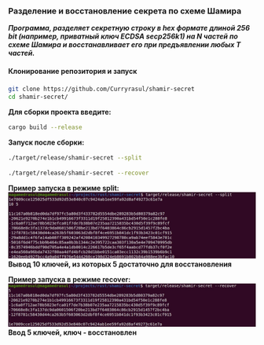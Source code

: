 ### Разделение и восстановление секрета по схеме Шамира ###
***Программа, разделяет секретную строку в hex формате длиной 256 bit (например, приватный ключ ECDSA secp256k1) на N частей по схеме Шамира и восстанавливает его при предъявлении любых T частей.***

#### Клонирование репозитория и запуск ####
 ```bash
git clone https://github.com/Curryrasul/shamir-secret
cd shamir-secret/
```

**Для сборки проекта введите:**
```bash
cargo build --release
```

**Запуск после сборки:**
```bash
./target/release/shamir-secret --split
```

```bash
./target/release/shamir-secret --recover
```

**Пример запуска в режиме split:** 
![alt text](./images/split.jpg)
**Вывод 10 ключей, из которых 5 достаточно для восстановления**

**Пример запуска в режиме recover:** 
![alt text](./images/recover.jpg)
**Ввод 5 ключей, ключ - восстановлен**